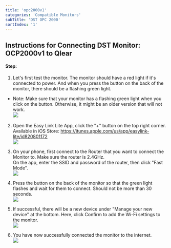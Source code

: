```yaml
---
title: 'opc2000v1'
categories: 'Compatible Monitors'
subTitle: 'DST OPC 2000'
sortIndex: '1'
---
```

## Instructions for Connecting DST Monitor: OCP2000v1 to Qlear 

#### Step:
1. Let's first test the monitor. The monitor should have a red light if it's connected to power. And when you press the button on the back of the monitor, there should be a flashing green light.  
 - Note: Make sure that your monitor has a flashing green light when you click on the button. Otherwise, it might be an older version that will not work.  
![](https://user-images.githubusercontent.com/26155270/30049391-106513fe-924d-11e7-87a4-0ba33d876895.png) 
    
2. Open the Easy Link Lite App, click the  "+" button on the top right corner.  
   Available in iOS Store: https://itunes.apple.com/us/app/easylink-lite/id820801172     
![](https://user-images.githubusercontent.com/26155270/30049472-6f8906ce-924d-11e7-9d51-4e3a198e3d23.png)   
  
3. On your phone, first connect to the Router that you want to connect the Monitor to. Make sure the router is 2.4GHz.  
   On the app, enter the SSID and password of the router, then click "Fast Mode".  
![](https://user-images.githubusercontent.com/26155270/30049512-9e3e46e6-924d-11e7-9ceb-c502dd05decf.png)    
4. Press the button on the back of the monitor so that the green light flashes and wait for them to connect. Should not be more than 30 seconds.  
![](https://user-images.githubusercontent.com/26155270/30049573-c5c76800-924d-11e7-9969-4bd4e7fc51eb.png)   
    
5. If successful, there will be a new device under "Manage your new device" at the bottom. Here, click Confirm to add the Wi-Fi settings to the monitor.    
![](https://user-images.githubusercontent.com/26155270/30049616-ee3075de-924d-11e7-8fe8-4bfa37b9460c.png)   
6. You have now successfully connected the monitor to the internet.   
![](https://user-images.githubusercontent.com/26155270/30049660-0e5959ca-924e-11e7-945d-6f564d2ea794.png)   


